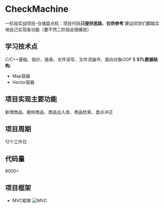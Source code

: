 # CheckMachine
一阶段实战项目-仓储盘点机：项目代码**只提供思路**，**仅供参考**
建议同学们脚踏实地自己实现各功能（要不然二阶段会很痛苦）

## 学习技术点
C/C++基础、指针、链表、文件读写、文件流操作、面向对象OOP $
**STL数据结构:**
- Map容器
- Vector容器

## 项目实现主要功能
新增商品、删除商品、商品出入库、商品检索、盘点冲正

## 项目周期
12个工作日

## 代码量
8000+

## 项目框架
- MVC框架
![MVC](https://user-images.githubusercontent.com/107353989/206175842-1a4fc330-9321-459e-b3a6-14de7898aef3.png)
